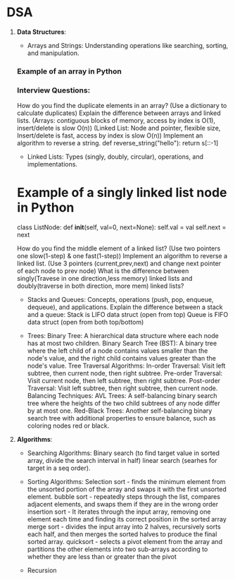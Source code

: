 # DSA 

1. **Data Structures**:
   

   - Arrays and Strings: Understanding operations like searching, sorting, and manipulation.
   ### Example of an array in Python
   <!-- arr = [1, 2, 3, 4, 5] size is fixed -->

   ### Interview Questions:
   How do you find the duplicate elements in an array? (Use a dictionary to calculate duplicates)
   Explain the difference between arrays and linked lists. 
      (Arrays: contiguous blocks of memory, access by index is O(1), insert/delete is slow O(n))
      (Linked List: Node and pointer, flexible size, Insert/delete is fast, access by index is slow O(n))
   Implement an algorithm to reverse a string.
      def reverse_string("hello"):
         return s[::-1]
      

   - Linked Lists: Types (singly, doubly, circular), operations, and implementations.
   # Example of a singly linked list node in Python
   class ListNode:
      def __init__(self, val=0, next=None):
         self.val = val
         self.next = next

   How do you find the middle element of a linked list? (Use two pointers one slow(1-step) & one fast(1-step))
   Implement an algorithm to reverse a linked list. (Use 3 pointers (current,prev,next) and change next pointer of each node to prev node)
   What is the difference between singly(Travese in one direction,less memory) linked lists and doubly(traverse in both direction, more mem) linked lists?


   - Stacks and Queues: Concepts, operations (push, pop, enqueue, dequeue), and applications.
   Explain the difference between a stack and a queue:
      Stack is LIFO data struct (open from top)
      Queue is FIFO data struct (open from both top/bottom)


   - Trees: 
      Binary Tree: A hierarchical data structure where each node has at most two children.
      Binary Search Tree (BST): A binary tree where the left child of a node contains values smaller than the node's value, and the right child contains values greater than the node's value.
      Tree Traversal Algorithms:
         In-order Traversal: Visit left subtree, then current node, then right subtree.
         Pre-order Traversal: Visit current node, then left subtree, then right subtree.
         Post-order Traversal: Visit left subtree, then right subtree, then current node.
      Balancing Techniques:
         AVL Trees: A self-balancing binary search tree where the heights of the two child subtrees of any node differ by at most one.
         Red-Black Trees: Another self-balancing binary search tree with additional properties to ensure balance, such as coloring nodes red or black.



2. **Algorithms**:
   - Searching Algorithms: 
      Binary search (to find target value in sorted array, divide the search interval in half)
      linear search (searhes for target in a seq order).

   - Sorting Algorithms: 
      Selection sort - finds the minimum element from the unsorted portion of the array and swaps it with the first unsorted element.
      bubble sort - repeatedly steps through the list, compares adjacent elements, and swaps them if they are in the wrong order
      insertion sort - It iterates through the input array, removing one element each time and finding its correct position in the sorted array
      merge sort - divides the input array into 2 halves, recursively sorts each half, and then merges the sorted halves to produce the final sorted array.
      quicksort - selects a pivot element from the array and partitions the other elements into two sub-arrays according to whether they are less than or greater than the pivot

   - Recursion 
